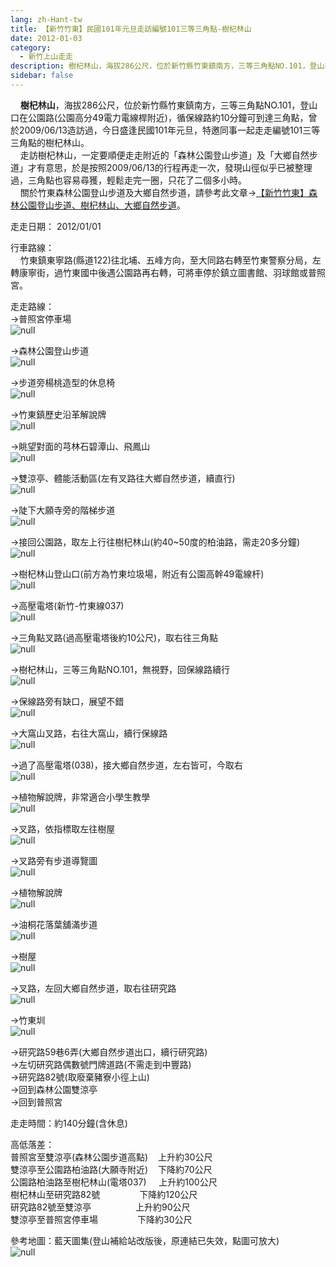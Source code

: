 ```yaml
---
lang: zh-Hant-tw
title: 【新竹竹東】民國101年元旦走訪編號101三等三角點-樹杞林山
date: 2012-01-03
category: 
  - 新竹上山走走
description: 樹杞林山，海拔286公尺，位於新竹縣竹東鎮南方，三等三角點NO.101，登山口在公園路(公園高分49電力電線桿附近)，循保線路約10分鐘可到達三角點，曾於2009/06/13造訪過，今日盛逢民國101年元旦，特邀同事一起走走編號101三等三角點的樹杞林山。 走訪樹杞林山，一定要順便走走附近的「森林公園登山步道」及「大鄉自然步道」才有意思，於是按照2009/06/13的行程再走一次，發現山徑似乎已被整理過，三角點也容易尋獲，輕鬆走完一圈，只花了二個多小時。 關於竹東森林公園登山步道及大鄉自然步道，請參考此文章→[【新竹竹東】森林公園登山步道、樹杞林山、大鄉自然步道](http://blog.xuite.net/shiun101/1013399/24828327)。
sidebar: false
---
```


    **樹杞林山**，海拔286公尺，位於新竹縣竹東鎮南方，三等三角點NO.101，登山口在公園路(公園高分49電力電線桿附近)，循保線路約10分鐘可到達三角點，曾於2009/06/13造訪過，今日盛逢民國101年元旦，特邀同事一起走走編號101三等三角點的樹杞林山。  
    走訪樹杞林山，一定要順便走走附近的「森林公園登山步道」及「大鄉自然步道」才有意思，於是按照2009/06/13的行程再走一次，發現山徑似乎已被整理過，三角點也容易尋獲，輕鬆走完一圈，只花了二個多小時。  
    關於竹東森林公園登山步道及大鄉自然步道，請參考此文章→[【新竹竹東】森林公園登山步道、樹杞林山、大鄉自然步道](http://blog.xuite.net/shiun101/1013399/24828327)。

走走日期： 2012/01/01

行車路線：  
    竹東鎮東寧路(縣道122)往北埔、五峰方向，至大同路右轉至竹東警察分局，左轉康寧街，過竹東國中後遇公園路再右轉，可將車停於鎮立圖書館、羽球館或普照宮。

走走路線：  
→普照宮停車場  
![null](image/207398688_l.jpg)

→森林公園登山步道  
![null](image/207398714_l.jpg)

→步道旁楊桃造型的休息椅  
![null](image/207398718_l.jpg)

→竹東鎮歷史沿革解說牌  
![null](image/207398729_l.jpg)

→眺望對面的芎林石碧潭山、飛鳳山  
![null](image/207398736_l.jpg)

→雙涼亭、體能活動區(左有叉路往大鄉自然步道，續直行)  
![null](image/207398738_l.jpg)

→陡下大願寺旁的階梯步道  
![null](image/207398751_l.jpg)

→接回公園路，取左上行往樹杞林山(約40~50度的柏油路，需走20多分鐘)  
![null](image/207398757_l.jpg)

→樹杞林山登山口(前方為竹東垃圾場，附近有公園高幹49電線杆)  
![null](image/207398763_l.jpg)

→高壓電塔(新竹-竹東線037)  
![null](image/207398769_l.jpg)

→三角點叉路(過高壓電塔後約10公尺)，取右往三角點  
![null](image/207398778_l.jpg)

→樹杞林山，三等三角點NO.101，無視野，回保線路續行  
![null](image/207398785_l.jpg)

→保線路旁有缺口，展望不錯  
![null](image/207398808_l.jpg)

→大窩山叉路，右往大窩山，續行保線路  
![null](image/207398812_l.jpg)

→過了高壓電塔(038)，接大鄉自然步道，左右皆可，今取右  
![null](image/207398824_l.jpg)

→植物解說牌，非常適合小學生教學  
![null](image/207398827_l.jpg)

→叉路，依指標取左往樹屋  
![null](image/207398843_l.jpg)

→叉路旁有步道導覽圖  
![null](image/207398854_l.jpg)

→植物解說牌  
![null](image/207398863_l.jpg)

→油桐花落葉舖滿步道  
![null](image/207398872_l.jpg)

→樹屋  
![null](image/207398880_l.jpg)

→叉路，左回大鄉自然步道，取右往研究路  
![null](image/207398891_l.jpg)

→竹東圳  
![null](image/207398894_l.jpg)

→研究路59巷6弄(大鄉自然步道出口，續行研究路)  
→左切研究路偶數號門牌道路(不需走到中豐路)  
→研究路82號(取廢棄豬寮小徑上山)  
→回到森林公園雙涼亭  
→回到普照宮

走走時間：約140分鐘(含休息)

高低落差：  
普照宮至雙涼亭(森林公園步道高點)    上升約30公尺  
雙涼亭至公園路柏油路(大願寺附近)    下降約70公尺  
公園路柏油路至樹杞林山(電塔037)     上升約100公尺  
樹杞林山至研究路82號                下降約120公尺  
研究路82號至雙涼亭                  上升約90公尺  
雙涼亭至普照宮停車場                下降約30公尺

參考地圖：藍天圖集(登山補給站改版後，原連結已失效，點圖可放大)  
![null](image/207399019_l.jpg)